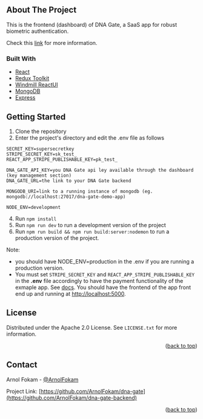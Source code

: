 ## About The Project
This is the frontend (dashboard) of DNA Gate, a SaaS app for robust biometric authentication. 

Check this [link](https://github.com/ArnolFokam/dna-gate) for more information.

### Built With

* [React](https://reactjs.org/)
* [Redux Toolkit](https://redux-toolkit.js.org/)
* [Windmill ReactUI](https://windmillui.com/react-ui/)
* [MongoDB](mongodb.com)
* [Express](https://expressjs.com/)


## Getting Started

1. Clone the repository
2. Enter the project's directory and edit the .env file as follows
```
SECRET_KEY=supersecretkey
STRIPE_SECRET_KEY=sk_test_
REACT_APP_STRIPE_PUBLISHABLE_KEY=pk_test_

DNA_GATE_API_KEY=you DNA Gate api ley available through the dashboard (key management section)
DNA_GATE_URL=the link to your DNA Gate backend

MONGODB_URI=link to a running instance of mongodb (eg. mongodb://localhost:27017/dna-gate-demo-app)

NODE_ENV=development
```
4. Run ```npm install```
5. Run ```npm run dev``` to run a development version of the project
6. Run ```npm run build && npm run build:server:nodemon``` to run a production version of the project. 

Note: 
- you should have NODE_ENV=production in the .env if you are running a production version.
- You must set ```STRIPE_SECRET_KEY``` and ```REACT_APP_STRIPE_PUBLISHABLE_KEY``` in the **.env** file accordingly to have the payment functionality of the exmaple app. See [docs](https://stripe.com/docs/keys).
You should have the frontend of the app front end up and running at [http://localhost:5000](http://localhost:5000).

## License

Distributed under the Apache 2.0 License. See `LICENSE.txt` for more information.

<p align="right">(<a href="#top">back to top</a>)</p>


## Contact

Arnol Fokam - [@ArnolFokam](https://twitter.com/arnolfokam)

Project Link: [https://github.com/ArnolFokam/dna-gate](https://github.com/ArnolFokam/dna-gate-backend)

<p align="right">(<a href="#top">back to top</a>)</p>
